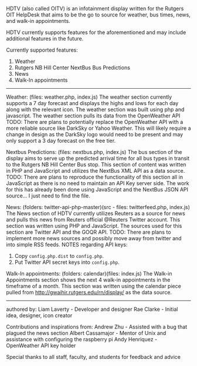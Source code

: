 HDTV (also called OITV) is an infotainment display written for the Rutgers OIT HelpDesk that aims to be the go to source for weather, bus times, news, and walk-in appointments.

HDTV currently supports features for the aforementioned and may include additional features in the future.

Currently supported features:
1. Weather
2. Rutgers NB Hill Center NextBus Bus Predictions
3. News
4. Walk-In appointments

-----------------------

Weather: (files: weather.php, index.js)
The weather section currently supports a 7 day forecast and displays the highs and lows for each day along with the relevant icon. The weather section was built using php and javascript. The weather section pulls its data from the OpenWeather API
TODO: There are plans to potentially replace the OpenWeather API with a more reliable source like DarkSky or Yahoo Weather. This will likely require a change in design as the DarkSky logo would need to be present and may only support a 3 day forecast on the free tier.

Nextbus Predictions: (files: nextbus.php, index.js)
The bus section of the display aims to serve up the predicted arrival time for all bus types in transit to the Rutgers NB Hill Center Bus stop. This section of content was written in PHP and JavaScript and utilizes the NextBus XML API as a data source.
TODO: There are plans to reproduce the functionality of this section all in JavaScript as there is no need to maintain an API Key server side. The work for this has already been done using JavaScript and the NextBus JSON API source... I just need to find the file.

News: (folders: twitter-api-php-master)(src - files: twitterfeed.php, index.js)
The News section of HDTV currently utilizes Reuters as a source for news and pulls this news from Reuters official @Reuters Twitter account. This section was written using PHP and JavaScript. The sources used for this section are Twitter API and the GOQR API.
TODO: There are plans to implement more news sources and possibly move away from twitter and into simple RSS feeds.
NOTES regarding API keys: 
1. Copy `config.php.dist` to `config.php`.
2. Put Twitter API secret keys into `config.php`.

Walk-In appointments: (folders: calendar)(files: index.js)
The Walk-in Appointments section shows the next 4 walk-in appointments in the timeframe of a month. This section was written using the calendar piece pulled from http://gwaihir.rutgers.edu/rn/display/ as the data source.

-------------------------

authored by:
Liam Laverty - Developer and designer
Rae Clarke - Initial idea, designer, icon creator

Contributions and inspirations from:
Andrew Zhu - Assisted with a bug that plagued the news section
Albert Cassamajor - Mentor of Unix and assistance with configuring the raspberry pi
Andy Henriquez - OpenWeather API key holder

Special thanks to all staff, faculty, and students for feedback and advice
